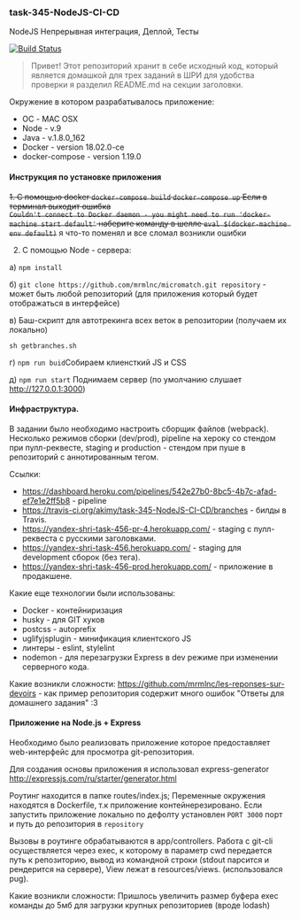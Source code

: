 ### task-345-NodeJS-CI-CD
NodeJS Непрерывная интеграция, Деплой, Тесты

[![Build Status](https://travis-ci.org/akimy/task-345-NodeJS-CI-CD.svg?branch=master)](https://travis-ci.org/akimy/task-345-NodeJS-CI-CD)

> Привет! Этот репозиторий хранит в себе исходный код, который является домашкой для трех заданий в ШРИ
для удобства проверки я разделил README.md на секции заголовки.

Окружение в котором разрабатывалось приложение:
* ОС - MAC OSX
* Node - v.9
* Java - v.1.8.0_162
* Docker - version 18.02.0-ce
* docker-compose - version 1.19.0
#### Инструкция по установке приложения

~~1. С помощью docker
```docker-compose build```
```docker-compose up```
Если в терминал выходит ошибка  
```Couldn't connect to Docker daemon - you might need to run 'docker-machine start default'``` наберите команду в шелле ```eval $(docker-machine env default)```~~ я что-то поменял и все сломал возникли ошибки


2. С помощью Node - сервера:
  
а)
```npm install```  

б) ```git clone https://github.com/mrmlnc/micromatch.git repository``` - может быть любой репозиторий (для приложения который будет отображаться в интерфейсе)

в)
Баш-скрипт для автотрекинга всех веток в репозитории (получаем их локально)
```
sh getbranches.sh
```    

г) ```npm run buid```Собираем клиенсткий JS и CSS  

д)
```npm run start``` Поднимаем сервер (по умолчанию слушает http://127.0.0.1:3000)

#### Инфраструктура.
В задании было необходимо настроить сборщик файлов (webpack). Несколько режимов сборки (dev/prod), pipeline на хероку со стендом при пулл-реквесте, staging и production - стендом при пуше в репозиторий с аннотированным тегом.

Ссылки:
* https://dashboard.heroku.com/pipelines/542e27b0-8bc5-4b7c-afad-ef7e1e2ff5b8 - pipeline
* https://travis-ci.org/akimy/task-345-NodeJS-CI-CD/branches - билды в Travis.
* https://yandex-shri-task-456-pr-4.herokuapp.com/ - staging с пулл-реквеста с русскими заголовками.
* https://yandex-shri-task-456.herokuapp.com/ - staging для development сборок (без тега).
* https://yandex-shri-task-456-prod.herokuapp.com/ - приложение в продакшене.

Какие еще технологии были использованы:
* Docker - контейниризация
* husky - для GIT хуков 
* postcss - autoprefix
* uglifyjsplugin - минификация клиентского JS
* линтеры - eslint, stylelint
* nodemon - для перезагрузки Express в dev режиме при изменении серверного кода.

Какие возникли сложности:
https://github.com/mrmlnc/les-reponses-sur-devoirs - как пример репозитория содержит много ошибок
"Ответы для домашнего задания" :3

####  Приложение на Node.js + Express
Необходимо было реализовать приложение которое предоставляет web-интерфейс для просмотра git-репозитория.

Для создания основы приложения я использовал express-generator http://expressjs.com/ru/starter/generator.html

Роутинг находится в папке routes/index.js;
Переменные окружения находятся в Dockerfile, т.к приложение контейнерезировано. Если запустить приложение локально по дефолту установлен `PORT 3000` порт и путь до репозитория в `repository`

Вызовы в роутинге обрабатываются в app/controllers.
Работа с git-cli осуществляется через exec, к которому в параметр cwd передается путь к репозиторию, вывод из командной строки (stdout парсится и рендерится на сервере), View лежат в resources/views. (использовался pug).  

Какие возникли сложности:
Пришлось увеличить размер буфера exec команды до 5мб для загрузки крупных репозиториев (вроде lodash)

